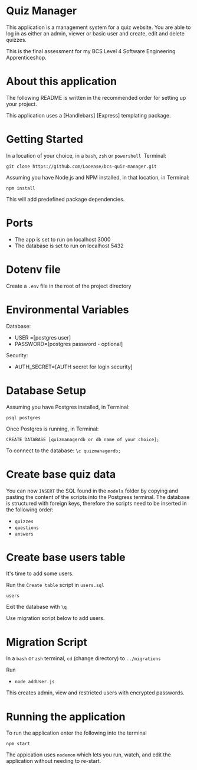 # Quiz Manager

This application is a management system for a quiz website. You are able to log in as either an admin, viewer or basic user and create, edit and delete quizzes. 

This is the final assessment for my BCS Level 4 Software Engineering Apprenticeshop.

# About this application 

The following README is written in the recommended order for setting up your project. 

This application uses a [Handlebars] [Express] templating package.

# Getting Started
In a location of your choice, in a `bash`, `zsh` or `powershell `Terminal:

`git clone https://github.com/Looease/bcs-quiz-manager.git`

Assuming you have Node.js and NPM installed, in that location, in Terminal:

`npm install`

  This will add predefined package dependencies.

# Ports
* The app is set to run on localhost 3000
* The database is set to run on localhost 5432

# Dotenv file 
Create a `.env`  file in the root of the project directory

# Environmental Variables

Database:
- USER =[postgres user]
- PASSWORD=[postgres password - optional]
  
Security:
- AUTH_SECRET=[AUTH secret for login security]

# Database Setup
Assuming you have Postgres installed, in Terminal:

`psql postgres`

Once Postgres is running, in Terminal:

`CREATE DATABASE [quizmanagerdb or db name of your choice];`

To connect to the database: 
`\c quizmanagerdb;`

# Create base quiz data 

You can now `INSERT` the SQL found in the `models` folder by copying and pasting the content of the scripts into the Postgress terminal. The database is structured with foreign keys, therefore the scripts need to be inserted in the following order: 

- `quizzes`
- `questions`
- `answers`

# Create base users table

It's time to add some users. 

Run the `Create table` script in `users.sql`

`users`

Exit the database with `\q`

Use migration script below to add users.

# Migration Script

In a `bash` or `zsh` terminal,  `cd` (change directory) to `../migrations`

Run 
- `node addUser.js` 
  
This creates admin, view and restricted users with encrypted passwords. 

# Running the application

To run the application enter the following into the terminal 

`npm start`

The appication uses `nodemon` which lets you run, watch, and edit the application without needing to re-start. 
